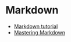 # Markdown

* [Markdown tutorial](http://www.markdowntutorial.com/)
* [Mastering Markdown](https://www.codecademy.com/de/courses/web-intermediate-en-Bw3bg/0/1)
